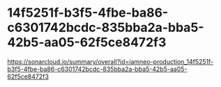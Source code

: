 # 14f5251f-b3f5-4fbe-ba86-c6301742bcdc-835bba2a-bba5-42b5-aa05-62f5ce8472f3
https://sonarcloud.io/summary/overall?id=iamneo-production_14f5251f-b3f5-4fbe-ba86-c6301742bcdc-835bba2a-bba5-42b5-aa05-62f5ce8472f3
